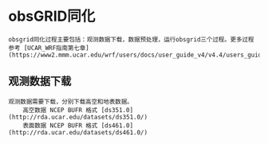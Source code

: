 # obsGRID同化
    obsgrid同化过程主要包括：观测数据下载，数据预处理，运行obsgrid三个过程。更多过程参考 [UCAR_WRF指南第七章](https://www2.mmm.ucar.edu/wrf/users/docs/user_guide_v4/v4.4/users_guide_chap7.html)
## 观测数据下载
    观测数据需要下载，分别下载高空和地表数据。
        高空数据 NCEP BUFR 格式 [ds351.0](http://rda.ucar.edu/datasets/ds351.0/)
        表面数据 NCEP BUFR 格式 [ds461.0](http://rda.ucar.edu/datasets/ds461.0/)
        
